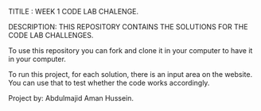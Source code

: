 TITILE : WEEK 1 CODE LAB CHALENGE.

DESCRIPTION: THIS REPOSITORY CONTAINS THE SOLUTIONS FOR THE CODE LAB CHALLENGES.

To use this repository you can fork and clone it in your computer to have it in your computer.

To run this project, for each solution, there is an input area  on the website. You can use that to test whether the code works accordingly.

Project by: Abdulmajid Aman Hussein.
